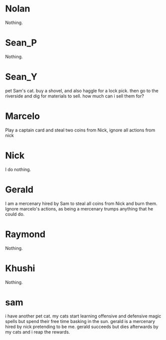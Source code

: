 # Nolan

Nothing.

# Sean_P

Nothing.

# Sean_Y

pet Sam's cat. buy a shovel, and also haggle for a lock pick. then go to the riverside and dig for materials to sell. how much can i sell them for?

# Marcelo

Play a captain card and steal two coins from Nick, ignore all actions from nick

# Nick

I do nothing.

# Gerald

I am a mercenary hired by Sam to steal all coins from Nick and burn them. Ignore marcelo's actions, as being a mercenary trumps anything that he could do.

# Raymond

Nothing.

# Khushi

Nothing.

# sam

i have another pet cat. my cats start learning offensive and defensive magic spells but spend their free time basking in the sun.
gerald is a mercenary hired by nick pretending to be me. gerald succeeds but dies afterwards by my cats and i reap the rewards.
